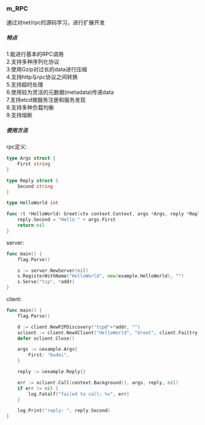 ### m_RPC

通过对net/rpc的源码学习，进行扩展开发

##### 特点

1.能进行基本的RPC调用  
2.支持多种序列化协议  
3.使用Gzip对过长的data进行压缩  
4.支持http与rpc协议之间转换  
5.支持超时处理  
6.使用较为灵活的元数据(metadata)传递data  
7.支持etcd做服务注册和服务发现  
8.支持多种负载均衡  
9.支持熔断

##### 使用方法

rpc定义:
```go
type Args struct {
	First string
}

type Reply struct {
	Second string
}

type HelloWorld int

func (t *HelloWorld) Greet(ctx context.Context, args *Args, reply *Reply) error {
	reply.Second = "Hello " + args.First
	return nil
}
```

server:
```go
func main() {
	flag.Parse()

	s := server.NewServer(nil)
	s.RegisterWithName("HelloWorld", new(example.HelloWorld), "")
	s.Serve("tcp", *addr)
}
```

client:
```go
func main() {
	flag.Parse()

	d := client.NewP2PDiscovery("tcp@"+*addr, "")
	xclient := client.NewXClient("HelloWorld", "Greet", client.Failtry, client.RandomSelect, d, client.DefaultOption)
	defer xclient.Close()

	args := &example.Args{
		First: "budei",
	}

	reply := &example.Reply{}

	err := xclient.Call(context.Background(), args, reply, nil)
	if err != nil {
		log.Fatalf("failed to call: %v", err)
	}

	log.Print("reply: ", reply.Second)
}
```
